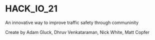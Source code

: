 # HACK_IO_21

An innovative way to improve traffic safety through communinity

Create by Adam Gluck, Dhruv Venkataraman, Nick White, Matt Copfer
